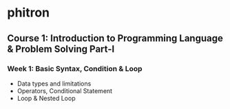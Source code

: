 # phitron

## Course 1: Introduction to Programming Language & Problem Solving Part-I
### Week 1: Basic Syntax, Condition & Loop
- Data types and limitations
- Operators, Conditional Statement
- Loop & Nested Loop